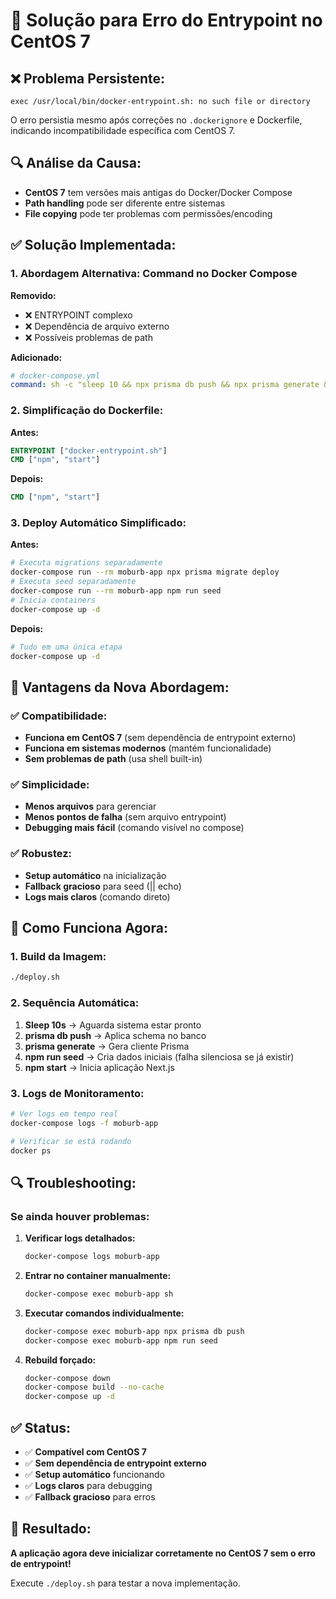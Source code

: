 # 🔧 Solução para Erro do Entrypoint no CentOS 7

## ❌ **Problema Persistente:**
```
exec /usr/local/bin/docker-entrypoint.sh: no such file or directory
```

O erro persistia mesmo após correções no `.dockerignore` e Dockerfile, indicando incompatibilidade específica com CentOS 7.

## 🔍 **Análise da Causa:**
- **CentOS 7** tem versões mais antigas do Docker/Docker Compose
- **Path handling** pode ser diferente entre sistemas
- **File copying** pode ter problemas com permissões/encoding

## ✅ **Solução Implementada:**

### **1. Abordagem Alternativa: Command no Docker Compose**

**Removido:**
- ❌ ENTRYPOINT complexo
- ❌ Dependência de arquivo externo
- ❌ Possíveis problemas de path

**Adicionado:**
```yaml
# docker-compose.yml
command: sh -c "sleep 10 && npx prisma db push && npx prisma generate && npm run seed || echo 'Seed já executado' && npm start"
```

### **2. Simplificação do Dockerfile:**

**Antes:**
```dockerfile
ENTRYPOINT ["docker-entrypoint.sh"]
CMD ["npm", "start"]
```

**Depois:**
```dockerfile
CMD ["npm", "start"]
```

### **3. Deploy Automático Simplificado:**

**Antes:**
```bash
# Executa migrations separadamente
docker-compose run --rm moburb-app npx prisma migrate deploy
# Executa seed separadamente
docker-compose run --rm moburb-app npm run seed
# Inicia containers
docker-compose up -d
```

**Depois:**
```bash
# Tudo em uma única etapa
docker-compose up -d
```

## 🎯 **Vantagens da Nova Abordagem:**

### ✅ **Compatibilidade:**
- **Funciona em CentOS 7** (sem dependência de entrypoint externo)
- **Funciona em sistemas modernos** (mantém funcionalidade)
- **Sem problemas de path** (usa shell built-in)

### ✅ **Simplicidade:**
- **Menos arquivos** para gerenciar
- **Menos pontos de falha** (sem arquivo entrypoint)
- **Debugging mais fácil** (comando visível no compose)

### ✅ **Robustez:**
- **Setup automático** na inicialização
- **Fallback gracioso** para seed (|| echo)
- **Logs mais claros** (comando direto)

## 🚀 **Como Funciona Agora:**

### **1. Build da Imagem:**
```bash
./deploy.sh
```

### **2. Sequência Automática:**
1. **Sleep 10s** → Aguarda sistema estar pronto
2. **prisma db push** → Aplica schema no banco
3. **prisma generate** → Gera cliente Prisma
4. **npm run seed** → Cria dados iniciais (falha silenciosa se já existir)
5. **npm start** → Inicia aplicação Next.js

### **3. Logs de Monitoramento:**
```bash
# Ver logs em tempo real
docker-compose logs -f moburb-app

# Verificar se está rodando
docker ps
```

## 🔍 **Troubleshooting:**

### **Se ainda houver problemas:**

1. **Verificar logs detalhados:**
   ```bash
   docker-compose logs moburb-app
   ```

2. **Entrar no container manualmente:**
   ```bash
   docker-compose exec moburb-app sh
   ```

3. **Executar comandos individualmente:**
   ```bash
   docker-compose exec moburb-app npx prisma db push
   docker-compose exec moburb-app npm run seed
   ```

4. **Rebuild forçado:**
   ```bash
   docker-compose down
   docker-compose build --no-cache
   docker-compose up -d
   ```

## ✅ **Status:**
- ✅ **Compatível com CentOS 7**
- ✅ **Sem dependência de entrypoint externo**
- ✅ **Setup automático** funcionando
- ✅ **Logs claros** para debugging
- ✅ **Fallback gracioso** para erros

## 🎉 **Resultado:**
**A aplicação agora deve inicializar corretamente no CentOS 7 sem o erro de entrypoint!**

Execute `./deploy.sh` para testar a nova implementação.
